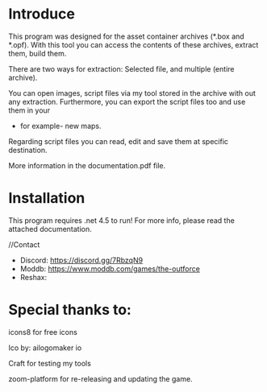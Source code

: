 Introduce
=
This program was designed for the asset container archives (*.box and *.opf).
With this tool you can access the contents of these archives, extract them, build
them.

There are two ways for extraction: Selected file, and multiple (entire archive).

You can open images, script files via my tool stored in the archive with out any
extraction. Furthermore, you can export the script files too and use them in your
- for example- new maps.

Regarding script files you can read, edit and save them at specific destination.

More information in the documentation.pdf file.

Installation
=
This program requires .net 4.5 to run!
For more info, please read the attached documentation.

//Contact
- Discord: https://discord.gg/7RbzqN9
- Moddb:  https://www.moddb.com/games/the-outforce
- Reshax:

Special thanks to:
=
icons8 for free icons

Ico by: ailogomaker io

Craft for testing my tools

zoom-platform for re-releasing and updating the game.
